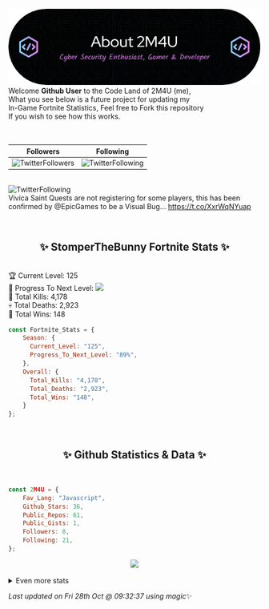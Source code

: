 
  ![Header](./src/github-banner.png)
  <br>
  Welcome **Github User** to the Code Land of 2M4U (me),<br>
  What you see below is a future project for updating my<br>
  In-Game Fortnite Statistics, Feel free to Fork this repository<br>
  If you wish to see how this works.
  <br><br>
  <br>
  
  | Followers  | Following |
  | ---------- |:---------:|
  | ![TwitterFollowers](https://img.shields.io/badge/Twitter%20Followers-79-blue)  | ![TwitterFollowing](https://img.shields.io/badge/Twitter%20Following-217-blue)  |


  <br>![TwitterFollowing](https://img.shields.io/badge/Latest%20Tweet--blue)<br>
  Vivica Saint Quests are not registering for some players, this has been confirmed by @EpicGames to be a Visual Bug… https://t.co/XxrWqNYuap
   
  <br><h2 align="center"> ✨ StomperTheBunny Fortnite Stats ✨</h2><br>
  🏆 Current Level: 125<br>
  🎉 Progress To Next Level: ![](https://geps.dev/progress/89)<br>
  🎯 Total Kills: 4,178<br>
  💀 Total Deaths: 2,923<br>
  👑 Total Wins: 148<br>

```js
const Fortnite_Stats = {
    Season: {    
      Current_Level: "125",
      Progress_To_Next_Level: "89%",
    },
    Overall: {
      Total_Kills: "4,178",
      Total_Deaths: "2,923",
      Total_Wins: "148",
    }
}; 
```


<br><h2 align="center"> ✨ Github Statistics & Data ✨</h2><br>

```js
const 2M4U = {
    Fav_Lang: "Javascript",
    Github_Stars: 36,
    Public_Repos: 61,
    Public_Gists: 1,
    Followers: 8,
    Following: 21,
}; 
```

<p align="center">
<img src="https://github-readme-streak-stats.herokuapp.com/?user=2M4U&theme=tokyonight">
</p>
<details>
  <summary>
      Even more stats
  </summary>
  <p align="center">
    <img src="https://github-profile-trophy.vercel.app/?username=2M4U&theme=dracula">
    <img src="https://github-readme-stats.vercel.app/api?username=2M4U&theme=tokyonight&count_private=true&show_icons=true&include_all_commits=true">
  </p>
</details>

<!-- Last updated on Fri Oct 28 2022 09:32:37 GMT+0000 (Coordinated Universal Time) ;-;-->
<i>Last updated on  Fri 28th Oct @ 09:32:37 using magic</i>✨